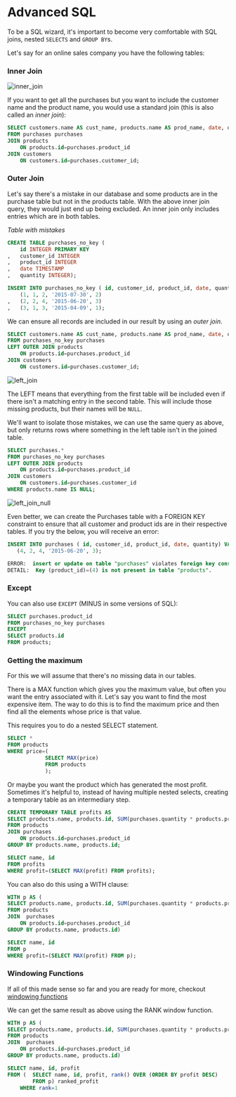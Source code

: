 # Advanced SQL

To be a SQL wizard, it's important to become very comfortable with SQL joins, nested `SELECTS` and `GROUP BY`s.

Let's say for an online sales company you have the following tables:


### Inner Join

![inner_join](https://cloud.githubusercontent.com/assets/1425450/9778836/9f669cae-572a-11e5-9c96-98b59a930b7d.png)

If you want to get all the purchases but you want to include the customer name and the product name, you would use a standard join (this is also called an *inner join*):

```sql
SELECT customers.name AS cust_name, products.name AS prod_name, date, quantity
FROM purchases purchases
JOIN products 
    ON products.id=purchases.product_id
JOIN customers 
    ON customers.id=purchases.customer_id;
```

### Outer Join

Let's say there's a mistake in our database and some products are in the purchase table but not in the products table. With the above inner join query, they would just end up being excluded. An inner join only includes entries which are in both tables.

_Table with mistakes_
```sql
CREATE TABLE purchases_no_key (
  	id INTEGER PRIMARY KEY
,   customer_id INTEGER
,   product_id INTEGER
,   date TIMESTAMP
,   quantity INTEGER);

INSERT INTO purchases_no_key ( id, customer_id, product_id, date, quantity) VALUES
    (1, 1, 2, '2015-07-30', 2)
,   (2, 2, 4, '2015-06-20', 3)
,   (3, 1, 3, '2015-04-09', 1);
```

We can ensure all records are included in our result by using an *outer join*.

```sql
SELECT customers.name AS cust_name, products.name AS prod_name, date, quantity
FROM purchases_no_key purchases
LEFT OUTER JOIN products 
    ON products.id=purchases.product_id
JOIN customers 
    ON customers.id=purchases.customer_id;
```

![left_join](https://cloud.githubusercontent.com/assets/1425450/9778839/9f69bbd2-572a-11e5-9b13-7b2c2d7a04fb.png)

The LEFT means that everything from the first table will be included even if there isn't a matching entry in the second table. This will include those missing products, but their names will be `NULL`.

We'll want to isolate those mistakes, we can use the same query as above, but only returns rows where
something in the left table isn't in the joined table.

```sql
SELECT purchases.*
FROM purchases_no_key purchases
LEFT OUTER JOIN products 
    ON products.id=purchases.product_id
JOIN customers 
    ON customers.id=purchases.customer_id
WHERE products.name IS NULL;
```

![left_join_null](https://cloud.githubusercontent.com/assets/1425450/9779111/1b8b0df4-572d-11e5-922d-55d7b2d36dd2.png)

Even better, we can create the Purchases table with a FOREIGN KEY constraint to ensure that all customer and product ids are in their respective tables.  If you try the below, you will receive an error:

```sql
INSERT INTO purchases ( id, customer_id, product_id, date, quantity) VALUES
   (4, 2, 4, '2015-06-20', 3);

ERROR:  insert or update on table "purchases" violates foreign key constraint "purchases_product_id_fkey"
DETAIL:  Key (product_id)=(4) is not present in table "products".
```

### Except


You can also use `EXCEPT` (MINUS in some versions of SQL):

```sql
SELECT purchases.product_id
FROM purchases_no_key purchases
EXCEPT
SELECT products.id
FROM products;
```

### Getting the maximum

For this we will assume that there's no missing data in our tables.

There is a MAX function which gives you the maximum value, but often you want the entry associated with it. Let's say you want to find the most expensive item. The way to do this is to find the maximum price and then find all the elements whose price is that value.

This requires you to do a nested SELECT statement.

```sql
SELECT *
FROM products
WHERE price=(
            SELECT MAX(price) 
            FROM products
            ); 
```

Or maybe you want the product which has generated the most profit. Sometimes it's helpful to, instead of having multiple nested selects, creating a temporary table as an intermediary step.

```sql
CREATE TEMPORARY TABLE profits AS
SELECT products.name, products.id, SUM(purchases.quantity * products.price) AS profit
FROM products
JOIN purchases
    ON products.id=purchases.product_id
GROUP BY products.name, products.id;

SELECT name, id
FROM profits
WHERE profit=(SELECT MAX(profit) FROM profits);
```

You can also do this using a WITH clause:

```sql
WITH p AS (
SELECT products.name, products.id, SUM(purchases.quantity * products.price) AS profit
FROM products
JOIN  purchases
    ON products.id=purchases.product_id
GROUP BY products.name, products.id)

SELECT name, id
FROM p
WHERE profit=(SELECT MAX(profit) FROM p);
```

### Windowing Functions

If all of this made sense so far and you are ready for more, checkout [windowing functions](http://www.postgresql.org/docs/9.1/static/tutorial-window.html)

We can get the same result as above using the RANK window function.

```sql
WITH p AS (
SELECT products.name, products.id, SUM(purchases.quantity * products.price) AS profit
FROM products
JOIN  purchases
    ON products.id=purchases.product_id
GROUP BY products.name, products.id)

SELECT name, id, profit
FROM (  SELECT name, id, profit, rank() OVER (ORDER BY profit DESC)
        FROM p) ranked_profit
    WHERE rank=1
```
